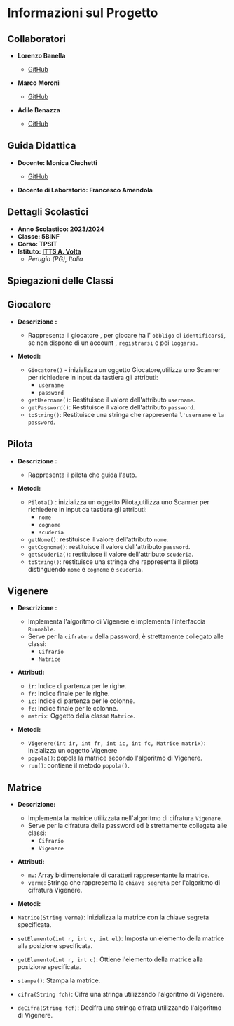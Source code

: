
# Informazioni sul Progetto

## Collaboratori
- **Lorenzo Banella**
  - [GitHub](https://github.com/lbanella)

- **Marco Moroni**
  - [GitHub](https://github.com/MarcoMoro16)

- **Adile Benazza**
  - [GitHub](https://github.com/Eidol469)

## Guida Didattica
- **Docente: Monica Ciuchetti**
  - [GitHub](https://github.com/mciuchetti)

- **Docente di Laboratorio: Francesco Amendola**

## Dettagli Scolastici
- **Anno Scolastico: 2023/2024**
- **Classe: 5BINF**
- **Corso: TPSIT**
- **Istituto: [ITTS A. Volta](https://www.avoltapg.edu.it/)**
  - *Perugia (PG), Italia*


## Spiegazioni delle Classi

## Giocatore

- **Descrizione :**
  - Rappresenta il giocatore , per giocare ha l' `obbligo`  di `identificarsi`,  se non dispone di un account , `registrarsi` e poi `loggarsi`.

- **Metodi:**
    - `Giocatore()`  - inizializza un oggetto Giocatore,utilizza uno Scanner per richiedere in input da tastiera gli attributi:
        - `username`
        - `password`
  - `getUsername()`: Restituisce il valore dell'attributo `username`.
  - `getPassword()`: Restituisce il valore dell'attributo `password`.
  - `toString()`: Restituisce una stringa che rappresenta `l'username` e `la password`.

## Pilota

- **Descrizione :**
  - Rappresenta il pilota che guida l'auto.


- **Metodi:**
    - `Pilota()`  : inizializza un oggetto Pilota,utilizza uno Scanner per richiedere in input da tastiera gli attributi:
        - `nome`
        - `cognome`
        - `scuderia`
  - `getNome()`: restituisce il valore dell'attributo `nome`.
  - `getCognome()`: restituisce il valore dell'attributo `password`.
  -  `getScuderia()`: restituisce il valore dell'attributo `scuderia`.
  - `toString()`: restituisce una stringa che rappresenta il pilota distinguendo `nome` e `cognome` e `scuderia`.
 ## Vigenere

- **Descrizione :**
  - Implementa l'algoritmo di Vigenere e implementa l'interfaccia `Runnable`.
  - Serve per la `cifratura` della password, è strettamente collegato alle classi:
    - `Cifrario` 
    -  `Matrice` 

- **Attributi:**
  - `ir`: Indice di partenza per le righe.
  - `fr`: Indice finale per le righe.
  - `ic`: Indice di partenza per le colonne.
  - `fc`: Indice finale per le colonne.
  - `matrix`: Oggetto della classe `Matrice`.



- **Metodi:**
    - `Vigenere(int ir, int fr, int ic, int fc, Matrice matrix)`: inizializza un oggetto Vigenere 
  - `popola()`: popola la matrice secondo l'algoritmo di Vigenere.
  -  `run()`: contiene il metodo `popola()`.
 ## Matrice

- **Descrizione:**
  - Implementa la matrice utilizzata nell'algoritmo di cifratura `Vigenere`.
  - Serve per la cifratura della password ed è strettamente collegata alle classi:
    - `Cifrario`
    - `Vigenere`

- **Attributi:**
  - `mv`: Array bidimensionale di caratteri rappresentante la matrice.
  - `verme`: Stringa che rappresenta la `chiave segreta` per l'algoritmo di cifratura Vigenere.


 

- **Metodi:**
 - `Matrice(String verme)`: Inizializza la matrice con la chiave segreta specificata.
  - `setElemento(int r, int c, int el)`: Imposta un elemento della matrice alla posizione specificata.
  - `getElemento(int r, int c)`: Ottiene l'elemento della matrice alla posizione specificata.
  - `stampa()`: Stampa la matrice.
  - `cifra(String fch)`: Cifra una stringa utilizzando l'algoritmo di Vigenere.
  - `deCifra(String fcf)`: Decifra una stringa cifrata utilizzando l'algoritmo di Vigenere.

 
